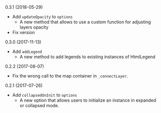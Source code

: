 0.3.1 (2018-05-29)
  * Add `updateOpacity` to `options`
    - A new method that allows to use a custom function for adjusting layers opacity
  * Fix version

0.3.0 (2017-11-13)
  * Add `addLegend`
    - A new method to add legends to existing instances of HtmlLegend

0.2.2 (2017-08-07)
  * Fix the wrong call to the map container in `_connectLayer`.

0.2.1 (2017-07-26)
  * Add `collapsedOnInit` to `options`
    - A new option that allows users to initialize an instance in expanded or collapsed mode.
